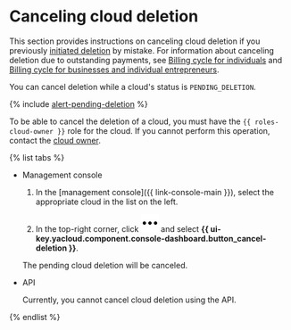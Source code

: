 # Canceling cloud deletion

This section provides instructions on canceling cloud deletion if you previously [initiated deletion](delete.md) by mistake. For information about canceling deletion due to outstanding payments, see [Billing cycle for individuals](../../../billing/payment/billing-cycle-individual.md) and [Billing cycle for businesses and individual entrepreneurs](../../../billing/payment/billing-cycle-business.md).

You can cancel deletion while a cloud's status is `PENDING_DELETION`.


{% include [alert-pending-deletion](../../../_includes/resource-manager/alert-pending-deletion.md) %}


To be able to cancel the deletion of a cloud, you must have the `{{ roles-cloud-owner }}` role for the cloud. If you cannot perform this operation, contact the [cloud owner](../../concepts/resources-hierarchy.md#owner).

{% list tabs %}

- Management console

   1. In the [management console]({{ link-console-main }}), select the appropriate cloud in the list on the left.

   1. In the top-right corner, click ![***](../../../_assets/console-icons/ellipsis.svg) and select **{{ ui-key.yacloud.component.console-dashboard.button_cancel-deletion }}**.

   The pending cloud deletion will be canceled.

- API

   Currently, you cannot cancel cloud deletion using the API.

{% endlist %}


